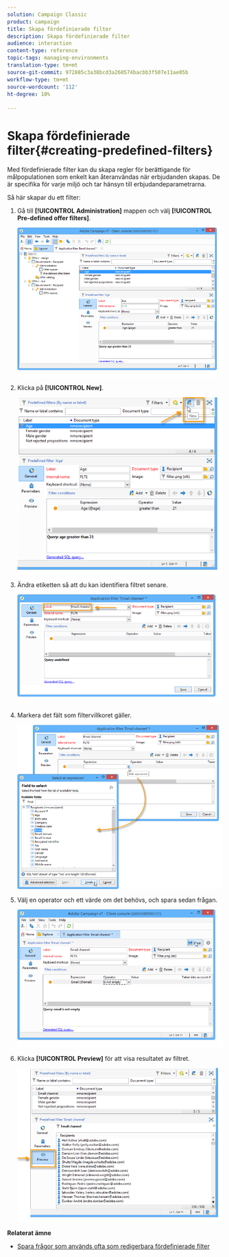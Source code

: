 ```yaml
---
solution: Campaign Classic
product: campaign
title: Skapa fördefinierade filter
description: Skapa fördefinierade filter
audience: interaction
content-type: reference
topic-tags: managing-environments
translation-type: tm+mt
source-git-commit: 972885c3a38bcd3a260574bacbb3f507e11ae05b
workflow-type: tm+mt
source-wordcount: '112'
ht-degree: 10%

---
```



# Skapa fördefinierade filter{#creating-predefined-filters}

Med fördefinierade filter kan du skapa regler för berättigande för målpopulationen som enkelt kan återanvändas när erbjudanden skapas. De är specifika för varje miljö och tar hänsyn till erbjudandeparametrarna.

Så här skapar du ett filter:

1. Gå till **[!UICONTROL Administration]** mappen och välj **[!UICONTROL Pre-defined offer filters]**.

   ![](assets/offer_filter_create_005.png)

1. Klicka på **[!UICONTROL New]**.

   ![](assets/offer_filter_create_001.png)

1. Ändra etiketten så att du kan identifiera filtret senare.

   ![](assets/offer_filter_create_002.png)

1. Markera det fält som filtervillkoret gäller.

   ![](assets/offer_filter_create_003.png)

1. Välj en operator och ett värde om det behövs, och spara sedan frågan.

   ![](assets/offer_filter_create_004.png)

1. Klicka **[!UICONTROL Preview]** för att visa resultatet av filtret.

   ![](assets/offer_filter_create_006.png)

**Relaterat ämne**

* [Spara frågor som används ofta som redigerbara fördefinierade filter](https://helpx.adobe.com/campaign/kb/simplifying-campaign-management-acc.html#Savefrequentlyusedqueriesaseditablepredefinedfilters)
